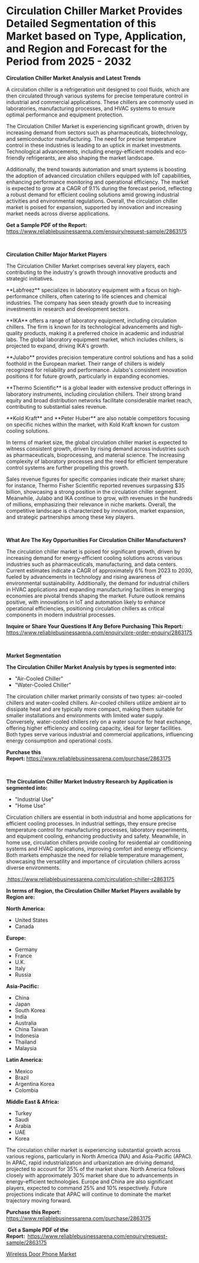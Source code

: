 <p><h1>Circulation Chiller Market Provides Detailed Segmentation of this Market based on Type, Application, and Region and Forecast for the Period from 2025 - 2032</h1></p><p><strong>Circulation Chiller Market Analysis and Latest Trends</strong></p>
<p><p>A circulation chiller is a refrigeration unit designed to cool fluids, which are then circulated through various systems for precise temperature control in industrial and commercial applications. These chillers are commonly used in laboratories, manufacturing processes, and HVAC systems to ensure optimal performance and equipment protection.</p><p>The Circulation Chiller Market is experiencing significant growth, driven by increasing demand from sectors such as pharmaceuticals, biotechnology, and semiconductor manufacturing. The need for precise temperature control in these industries is leading to an uptick in market investments. Technological advancements, including energy-efficient models and eco-friendly refrigerants, are also shaping the market landscape. </p><p>Additionally, the trend towards automation and smart systems is boosting the adoption of advanced circulation chillers equipped with IoT capabilities, enhancing performance monitoring and operational efficiency. The market is expected to grow at a CAGR of 9.1% during the forecast period, reflecting a robust demand for efficient cooling solutions amid growing industrial activities and environmental regulations. Overall, the circulation chiller market is poised for expansion, supported by innovation and increasing market needs across diverse applications.</p></p>
<p><strong>Get a Sample PDF of the Report:&nbsp;</strong> <a href="https://www.reliablebusinessarena.com/enquiry/request-sample/2863175?utm_campaign=2887&utm_medium=2&utm_source=Github&utm_content=ia&utm_term=12032025&utm_id=circulation-chiller">https://www.reliablebusinessarena.com/enquiry/request-sample/2863175</a></p>
<p>&nbsp;</p>
<p><strong>Circulation Chiller Major Market Players</strong></p>
<p><p>The Circulation Chiller Market comprises several key players, each contributing to the industry's growth through innovative products and strategic initiatives.</p><p>**Labfreez** specializes in laboratory equipment with a focus on high-performance chillers, often catering to life sciences and chemical industries. The company has seen steady growth due to increasing investments in research and development sectors.</p><p>**IKA** offers a range of laboratory equipment, including circulation chillers. The firm is known for its technological advancements and high-quality products, making it a preferred choice in academic and industrial labs. The global laboratory equipment market, which includes chillers, is projected to expand, driving IKA's growth.</p><p>**Julabo** provides precision temperature control solutions and has a solid foothold in the European market. Their range of chillers is widely recognized for reliability and performance. Julabo's consistent innovation positions it for future growth, particularly in expanding economies.</p><p>**Thermo Scientific** is a global leader with extensive product offerings in laboratory instruments, including circulation chillers. Their strong brand equity and broad distribution networks facilitate considerable market reach, contributing to substantial sales revenue.</p><p>**Kold Kraft** and **Peter Huber** are also notable competitors focusing on specific niches within the market, with Kold Kraft known for custom cooling solutions.</p><p>In terms of market size, the global circulation chiller market is expected to witness consistent growth, driven by rising demand across industries such as pharmaceuticals, bioprocessing, and material science. The increasing complexity of laboratory processes and the need for efficient temperature control systems are further propelling this growth.</p><p>Sales revenue figures for specific companies indicate their market share; for instance, Thermo Fisher Scientific reported revenues surpassing $35 billion, showcasing a strong position in the circulation chiller segment. Meanwhile, Julabo and IKA continue to grow, with revenues in the hundreds of millions, emphasizing their relevance in niche markets. Overall, the competitive landscape is characterized by innovation, market expansion, and strategic partnerships among these key players.</p></p>
<p>&nbsp;</p>
<p><strong>What Are The Key Opportunities For Circulation Chiller Manufacturers?</strong></p>
<p><p>The circulation chiller market is poised for significant growth, driven by increasing demand for energy-efficient cooling solutions across various industries such as pharmaceuticals, manufacturing, and data centers. Current estimates indicate a CAGR of approximately 6% from 2023 to 2030, fueled by advancements in technology and rising awareness of environmental sustainability. Additionally, the demand for industrial chillers in HVAC applications and expanding manufacturing facilities in emerging economies are pivotal trends shaping the market. Future outlook remains positive, with innovations in IoT and automation likely to enhance operational efficiencies, positioning circulation chillers as critical components in modern industrial processes.</p></p>
<p><strong>Inquire or Share Your Questions If Any Before Purchasing This Report:</strong> <a href="https://www.reliablebusinessarena.com/enquiry/pre-order-enquiry/2863175?utm_campaign=2887&utm_medium=2&utm_source=Github&utm_content=ia&utm_term=12032025&utm_id=circulation-chiller">https://www.reliablebusinessarena.com/enquiry/pre-order-enquiry/2863175</a></p>
<p>&nbsp;</p>
<p><strong>Market Segmentation</strong></p>
<p><strong>The Circulation Chiller Market Analysis by types is segmented into:</strong></p>
<p><ul><li>"Air-Cooled Chiller"</li><li>"Water-Cooled Chiller"</li></ul></p>
<p><p>The circulation chiller market primarily consists of two types: air-cooled chillers and water-cooled chillers. Air-cooled chillers utilize ambient air to dissipate heat and are typically more compact, making them suitable for smaller installations and environments with limited water supply. Conversely, water-cooled chillers rely on a water source for heat exchange, offering higher efficiency and cooling capacity, ideal for larger facilities. Both types serve various industrial and commercial applications, influencing energy consumption and operational costs.</p></p>
<p><strong>Purchase this Report:&nbsp;</strong><a href="https://www.reliablebusinessarena.com/purchase/2863175?utm_campaign=2887&utm_medium=2&utm_source=Github&utm_content=ia&utm_term=12032025&utm_id=circulation-chiller">https://www.reliablebusinessarena.com/purchase/2863175</a></p>
<p>&nbsp;</p>
<p><strong>The Circulation Chiller Market Industry Research by Application is segmented into:</strong></p>
<p><ul><li>"Industrial Use"</li><li>"Home Use"</li></ul></p>
<p><p>Circulation chillers are essential in both industrial and home applications for efficient cooling processes. In industrial settings, they ensure precise temperature control for manufacturing processes, laboratory experiments, and equipment cooling, enhancing productivity and safety. Meanwhile, in home use, circulation chillers provide cooling for residential air conditioning systems and HVAC applications, improving comfort and energy efficiency. Both markets emphasize the need for reliable temperature management, showcasing the versatility and importance of circulation chillers across diverse environments.</p></p>
<p><a href="https://www.reliablebusinessarena.com/circulation-chiller-r2863175?utm_campaign=2887&utm_medium=2&utm_source=Github&utm_content=ia&utm_term=12032025&utm_id=circulation-chiller">&nbsp;https://www.reliablebusinessarena.com/circulation-chiller-r2863175</a></p>
<p><strong>In terms of Region, the Circulation Chiller Market Players available by Region are:</strong></p>
<p>
    <p> <strong> North America: </strong>
        <ul>
            <li>United States</li>
            <li>Canada</li>
        </ul>
        </p> 
    <p> <strong> Europe: </strong>
        <ul>
            <li>Germany</li>
            <li>France</li>
            <li>U.K.</li>
            <li>Italy</li>
            <li>Russia</li>
        </ul>
        </p> 
    <p> <strong> Asia-Pacific: </strong>
        <ul>
            <li>China</li>
            <li>Japan</li>
            <li>South Korea</li>
            <li>India</li>
            <li>Australia</li>
            <li>China Taiwan</li>
            <li>Indonesia</li>
            <li>Thailand</li>
            <li>Malaysia</li>
        </ul>
        </p> 
    <p> <strong> Latin America: </strong>
        <ul>
            <li>Mexico</li>
            <li>Brazil</li>
            <li>Argentina Korea</li>
            <li>Colombia</li>
        </ul>
        </p> 
    <p> <strong> Middle East & Africa: </strong>
        <ul>
            <li>Turkey</li>
            <li>Saudi</li>
            <li>Arabia</li>
            <li>UAE</li>
            <li>Korea</li>
        </ul>
    </p>
    </p>
<p><p>The circulation chiller market is experiencing substantial growth across various regions, particularly in North America (NA) and Asia-Pacific (APAC). In APAC, rapid industrialization and urbanization are driving demand, projected to account for 35% of the market share. North America follows closely with approximately 30% market share due to advancements in energy-efficient technologies. Europe and China are also significant players, expected to command 25% and 10% respectively. Future projections indicate that APAC will continue to dominate the market trajectory moving forward.</p></p>
<p><strong>Purchase this Report: </strong><a href="https://www.reliablebusinessarena.com/purchase/2863175?utm_campaign=2887&utm_medium=2&utm_source=Github&utm_content=ia&utm_term=12032025&utm_id=circulation-chiller">https://www.reliablebusinessarena.com/purchase/2863175</a></p>
<p>&nbsp;<strong>Get a Sample PDF of the Report:&nbsp;&nbsp;</strong><a href="https://www.reliablebusinessarena.com/enquiry/request-sample/2863175?utm_campaign=2887&utm_medium=2&utm_source=Github&utm_content=ia&utm_term=12032025&utm_id=circulation-chiller">https://www.reliablebusinessarena.com/enquiry/request-sample/2863175</a></p>
<p><strong></strong></p>
<p><p><a href="https://github.com/ziogaskangui96/Market-Research-Report-List-1/blob/main/wireless-door-phone-market.md?utm_campaign=2887&utm_medium=2&utm_source=Github&utm_content=ia&utm_term=12032025&utm_id=circulation-chiller">Wireless Door Phone Market</a></p></p>